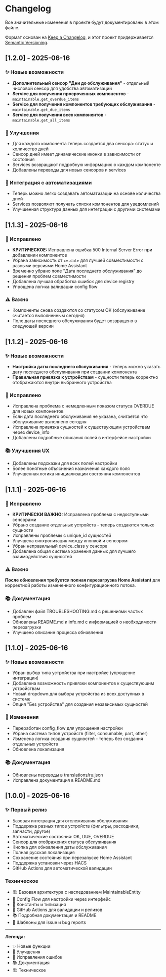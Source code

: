 # Changelog

Все значительные изменения в проекте будут документированы в этом файле.

Формат основан на [Keep a Changelog](https://keepachangelog.com/ru/1.0.0/),
и этот проект придерживается [Semantic Versioning](https://semver.org/spec/v2.0.0.html).

## [1.2.0] - 2025-06-16

### ✨ Новые возможности
- **Дополнительный сенсор "Дни до обслуживания"** - отдельный числовой сенсор для удобства автоматизаций
- **Service для получения просроченных компонентов** - `maintainable.get_overdue_items`
- **Service для получения компонентов требующих обслуживания** - `maintainable.get_due_items`
- **Service для получения всех компонентов** - `maintainable.get_all_items`

### 🔧 Улучшения
- Для каждого компонента теперь создается два сенсора: статус и количество дней
- Сенсор дней имеет динамические иконки в зависимости от состояния
- Services возвращают подробную информацию о каждом компоненте
- Добавлены переводы для новых сенсоров и services

### 📱 Интеграция с автоматизациями
- Теперь можно легко создавать автоматизации на основе количества дней
- Services позволяют получать списки компонентов для уведомлений
- Улучшенная структура данных для интеграции с другими системами

## [1.1.3] - 2025-06-16

### 🔧 Исправлено
- **КРИТИЧЕСКОЕ:** Исправлена ошибка 500 Internal Server Error при добавлении компонентов
- Убрана зависимость от `cv.date` для лучшей совместимости с разными версиями Home Assistant
- Временно убрано поле "Дата последнего обслуживания" до решения проблем совместимости
- Добавлена лучшая обработка ошибок для device registry
- Упрощена логика валидации config flow

### ⚠️ Важно
- Компоненты снова создаются со статусом OK (обслуживание считается выполненным сегодня)
- Поле даты последнего обслуживания будет возвращено в следующей версии

## [1.1.2] - 2025-06-16

### ✨ Новые возможности
- **Настройка даты последнего обслуживания** - теперь можно указать дату последнего обслуживания при создании компонента
- **Правильная привязка к устройствам** - сущности теперь корректно отображаются внутри выбранного устройства

### 🔧 Исправлено
- Исправлена проблема с немедленным показом статуса OVERDUE для новых компонентов
- Если дата последнего обслуживания не указана, считается что обслуживание выполнено сегодня
- Исправлена привязка сущностей к существующим устройствам через device_info
- Добавлены подробные описания полей в интерфейсе настройки

### 📚 Улучшения UX
- Добавлены подсказки для всех полей настройки
- Более понятные объяснения назначения каждого поля
- Улучшенная логика инициализации состояния компонентов

## [1.1.1] - 2025-06-16

### 🔧 Исправлено
- **КРИТИЧЕСКИ ВАЖНО:** Исправлена проблема с недоступными сенсорами
- Убрано создание отдельных устройств - теперь создаются только сущности
- Исправлены проблемы с unique_id сущностей  
- Улучшена синхронизация между кнопкой и сенсором
- Убран неправильный device_class у сенсора
- Добавлена общая система хранения данных для лучшего взаимодействия сущностей

### ⚠️ Важно
**После обновления требуется полная перезагрузка Home Assistant** для корректной работы измененного конфигурационного потока.

### 📚 Документация
- Добавлен файл TROUBLESHOOTING.md с решениями частых проблем
- Обновлены README.md и info.md с информацией о необходимости перезагрузки
- Улучшено описание процесса обновления

## [1.1.0] - 2025-06-16

### ✨ Новые возможности
- Убран выбор типа устройства при настройке (упрощение интеграции)
- Добавлена возможность привязки компонентов к существующим устройствам
- Новый dropdown для выбора устройства из всех доступных в системе
- Опция "Без устройства" для создания независимых сущностей

### 🔧 Изменения
- Переработан config_flow для упрощения настройки
- Убрана система типов устройств (filter, consumable, part, other)
- Изменена логика создания сущностей - теперь без создания отдельных устройств
- Обновлена локализация

### 📚 Документация
- Обновлены переводы в translations/ru.json
- Исправлена документация в README.md

## [1.0.0] - 2025-06-16

### ✨ Первый релиз
- Базовая интеграция для отслеживания обслуживания
- Поддержка разных типов устройств (фильтры, расходники, запчасти, другое)
- Автоматические состояния: OK, DUE, OVERDUE
- Сенсор для отображения статуса обслуживания
- Кнопка для обновления даты обслуживания
- Полная русская локализация
- Сохранение состояния при перезапуске Home Assistant
- Поддержка установки через HACS
- GitHub Actions для автоматической валидации

### Техническое
- 🏗️ Базовая архитектура с наследованием MaintainableEntity
- 🔧 Config Flow для настройки через интерфейс
- 📝 Константы и типизация
- 🧪 GitHub Actions для валидации и релизов
- 📚 Подробная документация и README
- 🐛 Шаблоны для issue и bug reports

---

**Легенда:**
- ✨ Новые функции
- 🔧 Улучшения
- 🐛 Исправления ошибок
- 📚 Документация
- 🏗️ Техническое 